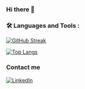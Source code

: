 ### Hi there 👋

### :hammer_and_wrench: Languages and Tools :

[![GitHub Streak](http://github-readme-streak-stats.herokuapp.com?user=krsldz&theme=transparent&hide_border=true)](https://git.io/streak-stats)

[![Top Langs](https://github-readme-stats.vercel.app/api/top-langs/?username=krsldz)](https://github.com/anuraghazra/github-readme-stats)

<h3>Contact me</h3>
<p><a href="https://www.linkedin.com/in/kriseldzarova/" target="_blank"><img alt="LinkedIn" src="https://img.shields.io/badge/LinkedIn-blue?logo=linkedin&logoColor=white" /></a>
</p>

<!--
**krsldz/krsldz** is a ✨ _special_ ✨ repository because its `README.md` (this file) appears on your GitHub profile.

Here are some ideas to get you started:

- 🔭 I’m currently working on ...
- 🌱 I’m currently learning ...
- 👯 I’m looking to collaborate on ...
- 🤔 I’m looking for help with ...
- 💬 Ask me about ...
- 📫 How to reach me: ...
- 😄 Pronouns: ...
- ⚡ Fun fact: ...
-->
